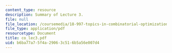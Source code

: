 ```yaml
---
content_type: resource
description: Summary of Lecture 3.
file: null
file_location: /coursemedia/18-997-topics-in-combinatorial-optimization-spring-2004/b6ba77a75f4a29063c516b5a56e007d4_co_lec3.pdf
file_type: application/pdf
resourcetype: Document
title: co_lec3.pdf
uid: b6ba77a7-5f4a-2906-3c51-6b5a56e007d4
---
```

